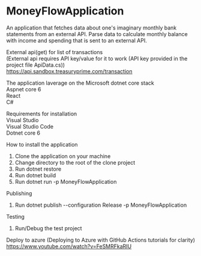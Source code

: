 # MoneyFlowApplication

An application that fetches data about one's imaginary monthly bank statements from an external API. Parse data to calculate monthly balance with income and spending that is sent to an external API.

External api(get) for list of transactions\
(External api requires API key/value for it to work (API key provided in the project file ApiData.cs))\
https://api.sandbox.treasuryprime.com/transaction

The application laverage on the Microsoft dotnet core stack\
Aspnet core 6\
React\
C#

Requirements for installation\
Visual Studio\
Visual Studio Code\
Dotnet core 6

How to install the application
1. Clone the application on your machine
2. Change directory to the root of the clone project
3. Run dotnet restore
4. Run dotnet build
5. Run dotnet run -p MoneyFlowApplication

Publishing
1. Run dotnet publish --configuration Release -p MoneyFlowApplication

Testing
1. Run/Debug the test project

Deploy to azure (Deploying to Azure with GitHub Actions tutorials for clarity)\
https://www.youtube.com/watch?v=FeSMRFkaRIU
